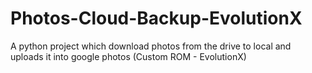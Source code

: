 # Photos-Cloud-Backup-EvolutionX
A python project which download photos from the drive to local and uploads it into google photos (Custom ROM - EvolutionX)
